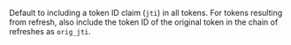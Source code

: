 Default to including a token ID claim (`jti`) in all tokens.
For tokens resulting from refresh, also include the token ID of the original token in the chain of refreshes as `orig_jti`.
